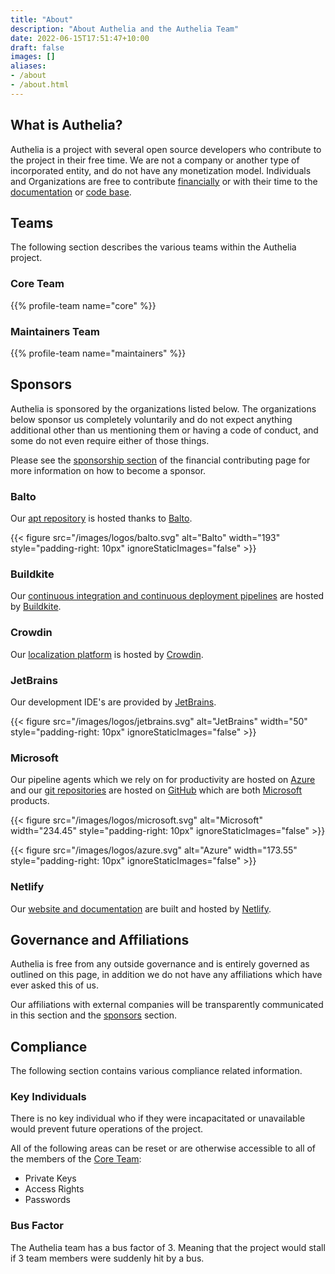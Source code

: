```yaml
---
title: "About"
description: "About Authelia and the Authelia Team"
date: 2022-06-15T17:51:47+10:00
draft: false
images: []
aliases:
- /about
- /about.html
---
```


## What is Authelia?

Authelia is a project with several open source developers who contribute to the project in their free time. We are not
a company or another type of incorporated entity, and do not have any monetization model. Individuals and Organizations
are free to contribute [financially](../contributing/prologue/financial.md) or with their time to the
[documentation](../contributing/prologue/documentation-contributions.md) or
[code base](../contributing/development/introduction.md).

## Teams

The following section describes the various teams within the Authelia project.

### Core Team

{{% profile-team name="core" %}}

### Maintainers Team

{{% profile-team name="maintainers" %}}

## Sponsors

Authelia is sponsored by the organizations listed below. The organizations below sponsor us completely voluntarily
and do not expect anything additional other than us mentioning them or having a code of conduct, and some do not even
require either of those things.

Please see the [sponsorship section](../contributing/prologue/financial.md#sponsorship) of the financial contributing
page for more information on how to become a sponsor.

### Balto

Our [apt repository](https://apt.authelia.com) is hosted thanks to [Balto](https://www.getbalto.com/?from=Authelia).

{{< figure src="/images/logos/balto.svg" alt="Balto" width="193" style="padding-right: 10px"  ignoreStaticImages="false" >}}

### Buildkite

Our [continuous integration and continuous deployment pipelines](https://buildkite.com/authelia/?from=Authelia) are hosted by
[Buildkite](https://buildkite.com/features?from=Authelia).

### Crowdin

Our [localization platform](https://translate.authelia.com) is hosted by [Crowdin](https://crowdin.com/?from=Authelia).

### JetBrains

Our development IDE's are provided by [JetBrains](https://www.jetbrains.com/?from=Authelia).

{{< figure src="/images/logos/jetbrains.svg" alt="JetBrains" width="50" style="padding-right: 10px" ignoreStaticImages="false" >}}

### Microsoft

Our pipeline agents which we rely on for productivity are hosted on [Azure](https://azure.microsoft.com/?from=Authelia)
and our [git repositories](https://github.com/authelia) are hosted on [GitHub](https://github.com/?from=Authela)
which are both [Microsoft](https://www.microsoft.com/?from=Authelia) products.

{{< figure src="/images/logos/microsoft.svg" alt="Microsoft" width="234.45" style="padding-right: 10px" ignoreStaticImages="false" >}}

{{< figure src="/images/logos/azure.svg" alt="Azure" width="173.55" style="padding-right: 10px" ignoreStaticImages="false" >}}

### Netlify

Our [website and documentation](https://www.authelia.com) are built and hosted by
[Netlify](https://www.netlify.com/?from=Authelia).

[Open Collective]: https://opencollective.com/authelia-sponsors

## Governance and Affiliations

Authelia is free from any outside governance and is entirely governed as outlined on this page, in addition we do not
have any affiliations which have ever asked this of us.

Our affiliations with external companies will be transparently communicated in this section and the
[sponsors](#sponsors) section.

## Compliance

The following section contains various compliance related information.

### Key Individuals

There is no key individual who if they were incapacitated or unavailable would prevent future operations of the project.

All of the following areas can be reset or are otherwise accessible to all of the members of the [Core Team](#core-team):

- Private Keys
- Access Rights
- Passwords

### Bus Factor

The Authelia team has a bus factor of 3. Meaning that the project would stall if 3 team members were suddenly hit by a
bus.
